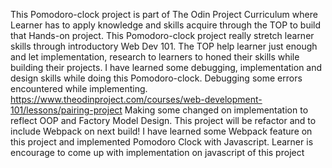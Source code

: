 This Pomodoro-clock project is part of The Odin Project Curriculum where Learner has to apply knowledge and skills acquire through the TOP to build that Hands-on project. This Pomodoro-clock project really stretch learner skills through introductory Web Dev 101. The TOP help learner just enough and let implementation, research to learners to honed their skills while building their projects.  I have learned some debugging, implementation and design skills while doing this Pomodoro-clock. Debugging some errors encountered while implementing.
https://www.theodinproject.com/courses/web-development-101/lessons/pairing-project
Making some changed on implementation to reflect OOP and Factory Model Design. This project will be refactor and to include Webpack on next build!
I have learned some Webpack feature on this project and implemented Pomodoro Clock with Javascript. Learner is encourage to come up with implementation on javascript of this project
